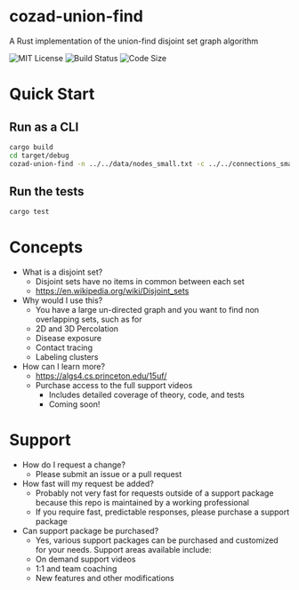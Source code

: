 # cozad-union-find
A Rust implementation of the union-find disjoint set graph algorithm

![MIT License](https://img.shields.io/github/license/ccozad/cozad-union-find) ![Build Status](https://img.shields.io/github/workflow/status/ccozad/cozad-union-find/Build) ![Code Size](https://img.shields.io/github/languages/code-size/ccozad/cozad-union-find)

# Quick Start

## Run as a CLI
``` bash
cargo build
cd target/debug
cozad-union-find -n ../../data/nodes_small.txt -c ../../connections_small.txt

```

## Run the tests

``` bash
cargo test
```

# Concepts
 - What is a disjoint set?
   - Disjoint sets have no items in common between each set
   - https://en.wikipedia.org/wiki/Disjoint_sets
 - Why would I use this?
   - You have a large un-directed graph and you want to find non overlapping sets, such as for
   - 2D and 3D Percolation
   - Disease exposure
   - Contact tracing
   - Labeling clusters
 - How can I learn more?
   - https://algs4.cs.princeton.edu/15uf/
   - Purchase access to the full support videos
     - Includes detailed coverage of theory, code, and tests
     - Coming soon!

# Support
 - How do I request a change?
   - Please submit an issue or a pull request
 - How fast will my request be added?
   - Probably not very fast for requests outside of a support package because this repo is maintained by a working professional
   - If you require fast, predictable responses, please purchase a support package
 - Can support package be purchased?
   - Yes, various support packages can be purchased and customized for your needs. Support areas available include:
   - On demand support videos
   - 1:1 and team coaching
   - New features and other modifications
